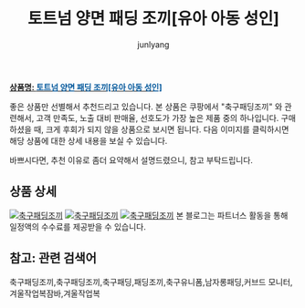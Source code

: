 ﻿---
layout: post
title:  "토트넘 양면 패딩 조끼[유아 아동 성인]"
author: junlyang
categories: [ 상의 ]
tags: [축구패딩조끼,축구패딩,패딩조끼,축구유니폼,남자롱패딩,커브드 모니터,겨울작업복잠바,겨울작업복]
image: https://static.coupangcdn.com/image/vendor_inventory/f052/33f5009deb0902cfbfe25a5e6b4947150a52d2d9dec50f169b5fa672ab9e.jpg 
description: "쿠팡에서 축구패딩조끼 관련 상품으로 가장 고객 선호도가 높은 제품 중 하나입니다."
---

<a href="https://thumbnail10.coupangcdn.com/thumbnails/remote/q89/image/vendor_inventory/5f37/5cfb32ff37bf5838b4d7a5dace61313a33a4ac1569eff3af69eaf4b03241.jpg"><b>상품명: <font color='#01579B'>토트넘 양면 패딩 조끼[유아 아동 성인]</font></b></a>

좋은 상품만 선별해서 추천드리고 있습니다.
본 상품은 쿠팡에서 "축구패딩조끼" 와 관련해서, 고객 만족도, 노출 대비 판매율, 선호도가 가장 높은 제품 중의 하나입니다.
구매하셨을 때, 크게 후회가 되지 않을 상품으로 보시면 됩니다. 
다음 이미지를 클릭하시면 해당 상품에 대한 상세 내용을 보실 수 있습니다.

바쁘시다면, 추천 이유로 좀더 요약해서 설명드렸으니, 참고 부탁드립니다.

## 상품 상세

<a href="https://coupa.ng/bN9n4M"><img src="https://thumbnail10.coupangcdn.com/thumbnails/remote/q89/image/vendor_inventory/5f37/5cfb32ff37bf5838b4d7a5dace61313a33a4ac1569eff3af69eaf4b03241.jpg" alt="축구패딩조끼" title="축구패딩조끼"></a> 
<a href="https://coupa.ng/bN9n4M"><img src="https://thumbnail10.coupangcdn.com/thumbnails/remote/q89/image/vendor_inventory/996b/eafacd995e71fbc6aa27b8abd2ca0914033e7a9893720f95db4233442bc1.jpg" alt="축구패딩조끼" title="축구패딩조끼"></a>
<a href="https://coupa.ng/bN9n4M"><img src="https://thumbnail7.coupangcdn.com/thumbnails/remote/q89/image/vendor_inventory/e5b9/b0ca786460b09302bfe189045352e0322ee24b8bd111357fc6032eef95c9.jpg" alt="축구패딩조끼" title="축구패딩조끼"></a>
본 블로그는 파트너스 활동을 통해 일정액의 수수료를 제공받을 수 있습니다.

## 참고: 관련 검색어    
축구패딩조끼,축구패딩조끼,축구패딩,패딩조끼,축구유니폼,남자롱패딩,커브드 모니터,겨울작업복잠바,겨울작업복
